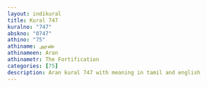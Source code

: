 ```yaml
---
layout: indikural
title: Kural 747
kuralno: "747"
abskno: "0747"
athino: "75"
athiname: அரண்
athinameen: Aran
athinametr: The Fortification
categories: [75]
description: Aran kural 747 with meaning in tamil and english 
---
```


